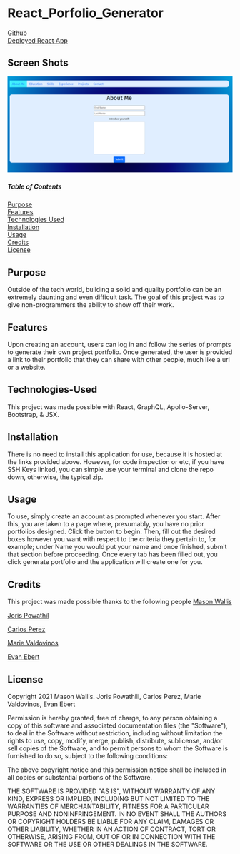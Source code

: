 # React_Porfolio_Generator

[Github](https://github.com/mwallis5110/React_Portfolio_Generator)  
[Deployed React App](https://react-portfolio-generator-uta.herokuapp.com/)


## Screen Shots
![alt text](client/src/utils/proj3.png)

##### Table of Contents  
[Purpose](#purpose)  
[Features](#features)  
[Technologies Used](#technologies-used)  
[Installation](#installation)  
[Usage](#usage)  
[Credits](#credits)  
[License](#license)  

## Purpose  

Outside of the tech world, building a solid and quality portfolio can be an extremely daunting and even difficult task. The goal of this project was to give non-programmers the ability to show off their work.

## Features 
Upon creating an account, users can log in and follow the series of prompts to generate their own project portfolio. Once generated, the user is provided a link to their portfolio that they can share with other people, much like a url or a website.

## Technologies-Used  
This project was made possible with React, GraphQL, Apollo-Server, Bootstrap, & JSX.  

## Installation  
There is no need to install this application for use, because it is hosted at the links provided above. However, for code inspection or etc, if you have SSH Keys linked, you can simple use your terminal and clone the repo down, otherwise, the typical zip.

## Usage  
To use, simply create an account as prompted whenever you start. After this, you are taken to a page where, presumably, you have no prior portfolios designed. Click the button to begin. Then, fill out the desired boxes however you want with respect to the criteria they pertain to, for example; under Name you would put your name and once finished, submit that section before proceeding. Once every tab has been filled out, you click generate portfolio and the application will create one for you.

## Credits

This project was made possible thanks to the following people
[Mason Wallis](https://github.com/mwallis5110)


[Joris Powathil](https://github.com/jorropowathil)


[Carlos Perez](https://github.com/cperezba)


[Marie Valdovinos](https://github.com/mevaldovi)


[Evan Ebert](https://github.com/evan-ebert17)

## License

Copyright 2021 Mason Wallis. Joris Powathill, Carlos Perez, Marie Valdovinos, Evan Ebert

Permission is hereby granted, free of charge, to any person obtaining a copy of this software and associated documentation files (the "Software"), to deal in the Software without restriction, including without limitation the rights to use, copy, modify, merge, publish, distribute, sublicense, and/or sell copies of the Software, and to permit persons to whom the Software is furnished to do so, subject to the following conditions:

The above copyright notice and this permission notice shall be included in all copies or substantial portions of the Software.

THE SOFTWARE IS PROVIDED "AS IS", WITHOUT WARRANTY OF ANY KIND, EXPRESS OR IMPLIED, INCLUDING BUT NOT LIMITED TO THE WARRANTIES OF MERCHANTABILITY, FITNESS FOR A PARTICULAR PURPOSE AND NONINFRINGEMENT. IN NO EVENT SHALL THE AUTHORS OR COPYRIGHT HOLDERS BE LIABLE FOR ANY CLAIM, DAMAGES OR OTHER LIABILITY, WHETHER IN AN ACTION OF CONTRACT, TORT OR OTHERWISE, ARISING FROM, OUT OF OR IN CONNECTION WITH THE SOFTWARE OR THE USE OR OTHER DEALINGS IN THE SOFTWARE.
